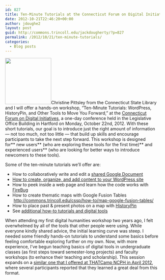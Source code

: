 ```yaml
---
id: 827
title: Ten-Minute Tutorials at the Connecticut Forum on Digital Initiatives
date: 2012-10-21T22:46:20+00:00
author: jdoughe2
layout: post
guid: http://commons.trincoll.edu/jackdougherty/?p=827
permalink: /2012/10/21/ten-minute-tutorials/
categories:
  - Blog posts
---
```

[<img class="alignright  wp-image-828" src="http://localhost/wordpress/wp-content/uploads/2012/10/10-minute-clock.jpg" alt="" width="150" height="150" srcset="http://localhost/wordpress/wp-content/uploads/2012/10/10-minute-clock.jpg 250w, http://localhost/wordpress/wp-content/uploads/2012/10/10-minute-clock-150x150.jpg 150w, http://localhost/wordpress/wp-content/uploads/2012/10/10-minute-clock-100x100.jpg 100w" sizes="(max-width: 150px) 100vw, 150px" />](http://localhost/wordpress/wp-content/uploads/2012/10/10-minute-clock.jpg)Christine Pittsley from the Connecticut State Library and I will offer a hands-on workshop, &#8220;Ten-Minute Tutorials: WordPress, HistoryPin, and Other Tools to Move You Forward,&#8221; at the <a title="cfdi" href="http://ctdigital.drupalgardens.com/" target="_blank">Connecticut Forum on Digital Initiatives</a>, a one-day conference held in the Legislative Office Building in Hartford on Monday, October 22nd, 2012. With these short tutorials, our goal is to introduce just the right amount of information — not too much, not too little — that build up skills and encourage participants to take the next step forward. This workshop is designed for** new users** (who are exploring these tools for the first time)** and experienced users** (who are looking for better ways to introduce newcomers to these tools).

Some of the ten-minute tutorials we&#8217;ll offer are:

  * How to collaboratively write and edit a <a title="GDoc" href="https://support.google.com/drive/bin/answer.py?hl=en&answer=2494822&ctx=cb&src=cb&cbid=1wh48ffdlb8wd" target="_blank">shared Google Document</a>
  * [How to create, organize, and add content to your WordPress site](http://commons.trincoll.edu/jackdougherty/2012/10/22/create-wordpress/)
  * How to peek inside a web page and learn how the code works with <a title="firebug" href="http://getfirebug.com/" target="_blank">FireBug</a>
  * How to create thematic maps with Google Fusion Tables  http://commons.trincoll.edu/cssp/how-to/map-google-fusion-tables/
  * How to place past & present photos on a map with <a title="HistoryPin" href="http://www.historypin.com/" target="_blank">HistoryPin</a>
  * See <a title="how-to" href="http://commons.trincoll.edu/jackdougherty/how-to/" target="_blank">additional how-to tutorials and digital tools</a>

When attending my first digital humanities workshop two years ago, I felt overwhelmed by all of the tools that other people were using. While everyone kindly shared advice, the initial learning curve was steep. I needed some friendly hands-on tutorials to understand some basics before feeling comfortable exploring further on my own. Now, with more experience, I’ve begun teaching basics of digital tools in undergraduate classes (as first steps toward semester-long projects) and faculty workshops (to enhance their teaching and scholarship). This session expands on a <a title="THATCamp" href="http://ncph2012.thatcamp.org/04/10/ten-minute-tutorials/" target="_blank">similar one that I offered at THATCamp NCPH in April 2012</a>, where several participants reported that they learned a great deal from this format.